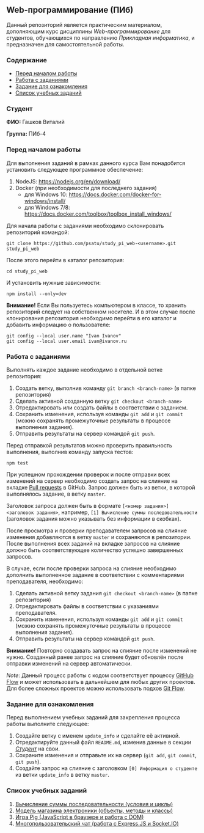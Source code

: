 ## Web-программирование (ПИб)

Данный репозиторий является практическим материалом, дополняющим курс дисциплины _Web-программирование_ для студентов, обучающихся по направлению _Прикладная информатика_, и предназначен для самостоятельной работы.

### Содержание

  * [Перед началом работы](#Перед-началом-работы)
  * [Работа с заданиями](#Работа-с-заданиями)
  * [Задание для ознакомления](#Задание-для-ознакомления)
  * [Список учебных заданий](#Список-учебных-заданий)

### Студент

__ФИО:__ Гашков Виталий

__Группа:__ ПИб-4


### Перед началом работы

Для выполнения заданий в рамках данного курса Вам понадобится установить следующее программное обеспечение:

1. NodeJS: https://nodejs.org/en/download/
1. Docker (при необходимости для последнего задания)
    - для Windows 10: https://docs.docker.com/docker-for-windows/install/
    - для Windows 7/8: https://docs.docker.com/toolbox/toolbox_install_windows/

Для начала работы с заданиями необходимо склонировать репозиторий командой:

    git clone https://github.com/psatu/study_pi_web-<username>.git study_pi_web

После этого перейти в каталог репозитория:

    cd study_pi_web

И установить нужные зависимости:

    npm install --only=dev

__Внимание!__ Если Вы пользуетесь компьютером в классе, то хранить репозиторий следует на собственном носителе. И в этом случае после клонирования репозитория необходимо перейти в его каталог и добавить информацию о пользователе:

    git config --local user.name "Ivan Ivanov"
    git config --local user.email ivan@ivanov.ru


### Работа с заданиями

Выполнять каждое задание необходимо в отдельной ветке репозитория:

1. Создать ветку, выполнив команду `git branch <branch-name>` (в папке репозитория)
1. Сделать активной созданную ветку `git checkout <branch-name>`
1. Отредактировать или создать файлы в соответствии с заданием.
1. Сохранить изменения, используя команды `git add` и `git commit` (можно сохранять промежуточные результаты в процессе выполнения задания).
1. Отправить результаты на сервер командой `git push`.

Перед отправкой результатов можно проверить правильность выполнения, выполнив команду запуска тестов:

    npm test

При успешном прохождении проверок и после отправки всех изменений на сервер необходимо создать запрос на слияние на вкладке [Pull requests](../../pulls) в GitHub. Запрос должен быть из ветки, в которой выполнялось задание, в ветку `master`.

Заголовок запроса должен быть в формате `[<номер задания>] <заголовок задания>`, например, `[1] Вычисление суммы последовательности` (заголовок задания можно указывать без информации в скобках).

После просмотра и проверки преподавателем запросов на слияние изменения добавляются в ветку `master` и сохраняются в репозитории. После выполнения всех заданий на вкладке запросов на слияние должно быть соответствующее количество успешно завершенных запросов.

В случае, если после проверки запроса на слияние необходимо дополнить выполненное задание в соответствии с комментариями преподавателя, необходимо:

1. Сделать активной ветку задания `git checkout <branch-name>` (в папке репозитория)
1. Отредактировать файлы в соответствии с указаниями преподавателя.
1. Сохранить изменения, используя команды `git add` и `git commit` (можно сохранять промежуточные результаты в процессе выполнения задания).
1. Отправить результаты на сервер командой `git push`.

__Внимание!__ Повторно создавать запрос на слияние после изменений не нужно. Созданный ранее запрос на слияние будет обновлён после отправки изменений на сервер автоматически.

_Note_: Данный процесс работы с кодом соответствует процессу [GitHub Flow](https://guides.github.com/introduction/flow/) и может использовать в дальнейшем для любых других проектов. Для более сложных проектов можно использовать подхов [Git Flow](https://www.atlassian.com/git/tutorials/comparing-workflows/gitflow-workflow).


### Задание для ознакомления

Перед выполнением учебных заданий для закрепления процесса работы выполните следующее:

1. Создайте ветку с именем `update_info` и сделайте её активной.
1. Отредактируйте данный файл `README.md`, изменив данные в секции [_Студент_](#Студент) на свои.
1. Сохраните изменения и отправьте их на сервер (`git add`, `git commit`, `git push`).
1. Создайте запрос на слияние с заголовком `[0] Информация о студенте` из ветки `update_info` в ветку `master`.


### Список учебных заданий

1. [Вычисление суммы последовательности (условия и циклы)](homework1)
1. [Модель магазина электроники (объекты, методы и классы)](homework2)
1. [Игра Pig (JavaScript в браузере и работа с DOM)](homework3)
1. [Многопользовательский чат (работа с Express.JS и Socket.IO)](homework4)
